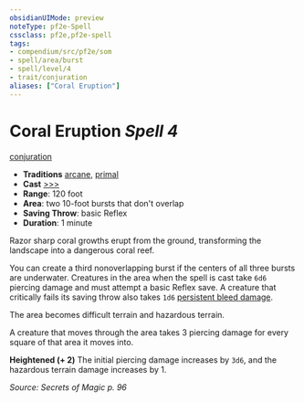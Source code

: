 ```yaml
---
obsidianUIMode: preview
noteType: pf2e-Spell
cssclass: pf2e,pf2e-spell
tags:
- compendium/src/pf2e/som
- spell/area/burst
- spell/level/4
- trait/conjuration
aliases: ["Coral Eruption"]
---
```

# Coral Eruption *Spell 4*   
[conjuration](rules/traits/conjuration.md "Conjuration School Trait")  

- **Traditions** [arcane](rules/traits/arcane.md "Arcane Tradition Trait"), [primal](rules/traits/primal.md "Primal Tradition Trait")
- **Cast** [>>>](rules/core-rulebook/chapter-9-playing-the-game.md#Actions "Three-Action") 
- **Range**: 120 foot
- **Area**: two 10-foot bursts that don't overlap
- **Saving Throw**:  basic Reflex
- **Duration**: 1 minute

Razor sharp coral growths erupt from the ground, transforming the landscape into a dangerous coral reef.

You can create a third nonoverlapping burst if the centers of all three bursts are underwater. Creatures in the area when the spell is cast take `6d6` piercing damage and must attempt a basic Reflex save. A creature that critically fails its saving throw also takes `1d6` [persistent bleed damage](rules/conditions.md#Persistent%20Damage).

The area becomes difficult terrain and hazardous terrain.

A creature that moves through the area takes 3 piercing damage for every square of that area it moves into.

**Heightened (+ 2)** The initial piercing damage increases by `3d6`, and the hazardous terrain damage increases by 1.

*Source: Secrets of Magic p. 96*